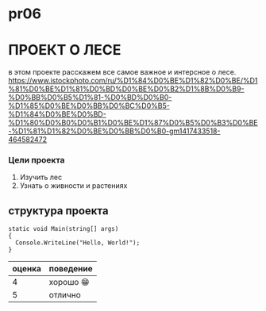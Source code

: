 # pr06
#   ПРОЕКТ О ЛЕСЕ

в этом проекте расскажем все самое важное и интерсное о лесе.
https://www.istockphoto.com/ru/%D1%84%D0%BE%D1%82%D0%BE/%D1%81%D0%BE%D1%81%D0%BD%D0%BE%D0%B2%D1%8B%D0%B9-%D0%BB%D0%B5%D1%81-%D0%BD%D0%B0-%D1%85%D0%BE%D0%BB%D0%BC%D0%B5-%D1%84%D0%BE%D0%BD-%D1%80%D0%B0%D0%B1%D0%BE%D1%87%D0%B5%D0%B3%D0%BE-%D1%81%D1%82%D0%BE%D0%BB%D0%B0-gm1417433518-464582472
### Цели проекта

1. Изучить лес
2. Узнать о живности и растениях


## структура проекта

```
static void Main(string[] args)
{
  Console.WriteLine("Hello, World!");
}
```

| оценка | поведение|
| ------------- | ------------- |
| 4             |     хорошо  😁|
| 5             |     отлично  |
